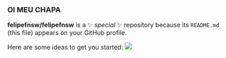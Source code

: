 ### OI MEU CHAPA


**felipefnsw/felipefnsw** is a ✨ _special_ ✨ repository because its `README.md` (this file) appears on your GitHub profile.

Here are some ideas to get you started:
![](https://media.tenor.com/4Z7ibrwzimMAAAAC/crash-bandicoot-n-sane-trilogy.gif)

